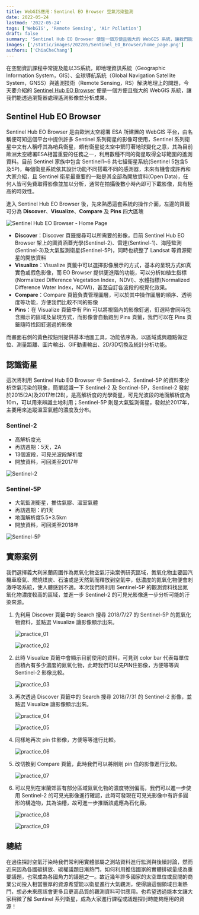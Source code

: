 ```yaml
---
title: WebGIS應用：Sentinel EO Browser 空氣污染監測
date: 2022-05-24
lastmod: '2022-05-24'
tags: ['WebGIS', 'Remote Sensing', 'Air Pollution']
draft: false
summary: 'Sentinel Hub EO Browser 便是一個方便且強大的 WebGIS 系統，讓我們能透過瀏覽器處理遙測影像並分析成果。'
images: ['/static/images/202205/Sentinel_EO_Browser/home_page.png']
authors: ['ChiaCheChang']
---
```


在空間資訊課程中常提及能以3S系統，即地理資訊系統（Geographic Information System，GIS）、全球導航系統（Global Navigation Satellite System，GNSS）與遙測技術（Remote Sensing，RS）解決地理上的問題，今天要介紹的 [Sentinel Hub EO Browser](https://apps.sentinel-hub.com/eo-browser/) 便是一個方便且強大的 WebGIS 系統，讓我們能透過瀏覽器處理遙測影像並分析成果。

## Sentinel Hub EO Browser

Sentinel Hub EO Browser 是由歐洲太空總署 ESA 所建置的 WebGIS 平台，由名稱便可知這個平台中提供許多 Sentinel 系列衛星的影像可使用，Sentinel 系列衛星中文有人稱呼其為哨兵衛星，頗有衛星從太空中緊盯著地球變化之意，其為目前歐洲太空總署ESA相當重要的任務之一，利用數種不同的衛星取得全球範圍的遙測資料。目前 Sentinel 家族中包含 Sentinel1~6 共七組衛星系統(Sentinel 5包含5及5P)，每個衛星系統依其設計功能不同搭載不同的感測器，未來有機會或許再和大家介紹，且 Sentinel 衛星最重要的一點是其全部為開放資料(Open Data)，任何人皆可免費取得影像並加以分析，通常在拍攝後數小時內即可下載影像，具有極高的時效性。

進入 Sentinel Hub EO Browser 後，先來熟悉這套系統的操作介面，左邊的頁籤可分為 **Discover**、**Visualize**、**Compare** 及 **Pins** 四大區塊

![Sentinel Hub EO Browser - Home Page](/static/images/202205/Sentinel_EO_Browser/home_page.png)

- **Discover**：Discover 頁籤搜尋可以所需要的影像，目前 Sentinel Hub EO Browser 架上的圖資涵蓋光學(Sentinel-2)、雷達(Sentinel-1)、海陸監測(Sentinel-3)及大氣監測衛星(Sentinel-5P)，同時也統整了 Landsat 等資源衛星的開放資料
- **Visualize**：Visualize 頁籤中可以選擇影像展示的方式，基本的呈現方式如真實色或假色影像，而 EO Browser 提供更進階的功能，可以分析如植生指標(Normalized Difference Vegetation Index，NDVI)、水體指標(Normalized Difference Water Index，NDWI)，甚至自訂各波段的視覺化效果。
- **Compare**：Compare 頁籤負責管理圖層，可以於其中操作圖層的順序、透明度等功能，方便我們比較不同的影像
- **Pins**：在 Visualize 頁籤中有 Pin 可以將視窗內的影像釘選，釘選時會同時包含顯示的區域及呈現方式，而影像會自動跑到 Pins 頁籤，我們可以在 Pins 頁籤隨時找回釘選過的影像

而畫面右側的黃色按鈕則提供基本地圖工具，功能依序為，以區域或興趣點做定位、測量距離、圖片輸出、GIF動畫輸出、2D/3D切換及統計分析功能。

## 認識衛星

這次將利用 Sentinel Hub EO Browser 中 Sentinel-2、Sentinel-5P 的資料來分析空氣污染的現象，簡單認識一下 Sentinel-2 及 Sentinel-5P，Sentinel-2 發射於2015(2A)及2017年(2B)，是高解析度的光學衛星，可見光波段的地面解析度為10m，可以用來辨識土地利用；Sentinel-5P 則是大氣監測衛星，發射於2017年，主要用來追蹤溫室氣體的濃度及分布。

### Sentinel-2

- 高解析度光
- 再訪週期：5天，2A
- 13個波段，可見光波段解析度
- 開放資料，可回溯至2017年

![Sentinel-2](/static/images/202205/Sentinel_EO_Browser/Sentinel_2.png)

### Sentinel-5P

- 大氣監測衛星，推估氣膠、溫室氣體
- 再訪週期：約1天
- 地面解析度5.5*3.5km
- 開放資料，可回溯至2018年

![Sentinel-5P](/static/images/202205/Sentinel_EO_Browser/Sentinel_5P.png)

## 實際案例

我們選擇義大利米蘭周圍作為氮氧化物空氣汙染案例研究區域，氮氧化物主要因汽機車廢氣、燃燒煤炭、石油或是天然氣而釋放到空氣中，低濃度的氮氧化物便會刺激呼吸系統，使人體感到不適。本次我們將利用 Sentinel-5P 的觀測資料找出氮氧化物濃度較高的區域，並進一步 Sentinel-2 的可見光影像進一步分析可能的汙染來源。

1. 先利用 Discover 頁籤中的 Search 搜尋 2018/7/27 的 Sentinel-5P 的氮氧化物資料，並點選 Visualize 讓影像顯示出來。

    ![practice_01](/static/images/202205/Sentinel_EO_Browser/practice_01.png)

    ![practice_02](/static/images/202205/Sentinel_EO_Browser/practice_02.png)

2. 此時 Visualize 頁籤中會顯示目前使用的資料，可見到 color bar 代表每單位面積內有多少濃度的氮氧化物，此時我們可以先PIN住影像，方便等等與 Sentinel-2 影像比較。

    ![practice_03](/static/images/202205/Sentinel_EO_Browser/practice_03.png)

3. 再次透過 Discover 頁籤中的 Search 搜尋 2018/7/31 的 Sentinel-2 影像，並點選 Visualize 讓影像顯示出來。

    ![practice_04](/static/images/202205/Sentinel_EO_Browser/practice_04.png)

    ![practice_05](/static/images/202205/Sentinel_EO_Browser/practice_05.png)

4. 同樣地再次 pin 住影像，方便等等進行比較。

    ![practice_06](/static/images/202205/Sentinel_EO_Browser/practice_06.png)

5. 改切換到 Compare 頁籤，此時我們可以將剛剛 pin 住的影像進行比較。

    ![practice_07](/static/images/202205/Sentinel_EO_Browser/practice_07.png)

6. 可以見到在米蘭郊區有部分區域氮氧化物的濃度特別偏高，我們可以進一步使用 Sentinel-2 的可見光影像進行確認，此時可發現在可見光影像中有許多圓形的構造物，其為油槽，故可進一步推斷該處應為石化廠。

    ![practice_08](/static/images/202205/Sentinel_EO_Browser/practice_08.png)

    ![practice_09](/static/images/202205/Sentinel_EO_Browser/practice_09.png)

## 總結

在過往探討空氣汙染時我們常利用實體部屬之測站資料進行監測與後續討論，然而近來因為各國碳排放、碳權議題日漸熱門，如何利用推估國家的實體排碳量成為重要議題，也常成為各國角力的議題之一。故近幾年許多國家的太空單位或民間的商業公司投入相當豐厚的資源希望能以衛星進行大氣觀測，使得讓這個領域日漸熱門，想必未來應該會更多且更高品質的觀測資料可供應用。也希望透過能本文讓大家稍微了解 Sentinel 系列衛星，成為大家進行課程或議題探討時能夠應用的資源！
